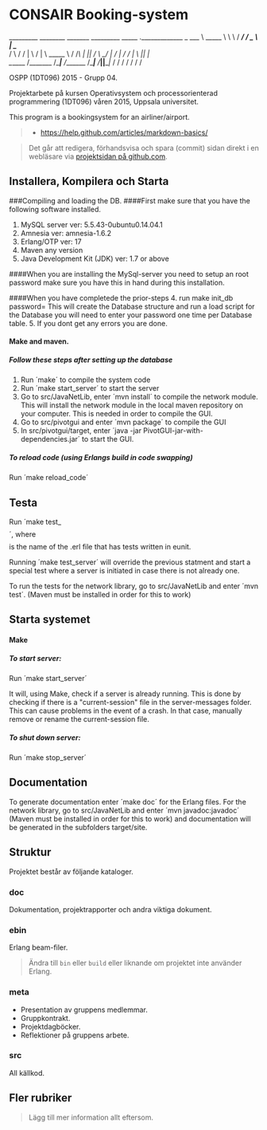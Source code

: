 # CONSAIR Booking-system

_________  ________    _______    _________   _____  ._____________ 
\_   ___ \ \_____  \   \      \  /   _____/  /  _  \ |   \______   \
/    \  \/  /   |   \  /   |   \ \_____  \  /  /_\  \|   ||       _/
\     \____/    |    \/    |    \/        \/    |    \   ||    |   \
 \______  /\_______  /\____|__  /_______  /\____|__  /___||____|_  /
        \/         \/         \/        \/         \/            \/ 

OSPP (1DT096) 2015 - Grupp 04.

Projektarbete på kursen Operativsystem och processorienterad
programmering (1DT096) våren 2015, Uppsala universitet.

This program is a bookingsystem for an airliner/airport.
> - https://help.github.com/articles/markdown-basics/

> Det går att redigera, förhandsvisa och spara (commit) sidan direkt i
> en webläsare via [projektsidan på github.com](./README.md).

## Installera, Kompilera och Starta

###Compiling and loading the DB.
####First make sure that you have the following software installed.
1. MySQL server ver: 5.5.43-0ubuntu0.14.04.1
2. Amnesia ver: amnesia-1.6.2
3. Erlang/OTP ver: 17
4. Maven any version
5. Java Development Kit (JDK) ver: 1.7 or above

####When you are installing the MySql-server you need to setup an root password make sure you have this in hand during this installation.

####When you have completede the prior-steps
4. run make init_db password=<your SQL rootPassword>
   This will create the Database structure and run a load script for the Database you will need to enter your password one time per Database table.
5. If you dont get any errors you are done.
 
#### Make and maven.

##### Follow these steps after setting up the database

1. Run ´make´ to compile the system code
2. Run ´make start_server´ to start the server
3. Go to src/JavaNetLib, enter ´mvn install´ to compile the network module. This will install the network module in the local maven repository on your computer. This is needed in order to compile the GUI.
4. Go to src/pivotgui and enter ´mvn package´ to compile the GUI
5. In src/pivotgui/target, enter ´java -jar PivotGUI-jar-with-dependencies.jar´ to start the GUI.


##### To reload code (using Erlangs build in code swapping)

Run ´make reload_code´


## Testa

Run ´make test_$$$$´, where $$$$ is the name of the .erl file that has tests written in eunit.

Running ´make test_server´ will override the previous statment and start a special test where a server is initiated in case there is not already one. 

To run the tests for the network library, go to src/JavaNetLib and enter ´mvn test´. (Maven must be installed in order for this to work)
## Starta systemet

#### Make

##### To start server:

Run ´make start_server´

It will, using Make, check if a server is already running. This is done by checking if there is a "current-session" file in the server-messages folder. This can cause problems in the event of a crash. In that case, manually remove or rename the current-session file.

##### To shut down server:

Run ´make stop_server´

## Documentation
To generate documentation enter ´make doc´ for the Erlang files. For the network library, go to src/JavaNetLib and enter ´mvn javadoc:javadoc´ (Maven must be installed in order for this to work) and documentation will be generated in the subfolders target/site.

## Struktur

Projektet består av följande kataloger.

### doc

Dokumentation, projektrapporter och andra viktiga dokument.

### ebin

Erlang beam-filer.

> Ändra till `bin` eller `build` eller liknande om projektet inte
> använder Erlang.

### meta

- Presentation av gruppens medlemmar.
- Gruppkontrakt.
- Projektdagböcker.
- Reflektioner på gruppens arbete.

### src

All källkod.

## Fler rubriker

> Lägg till mer information allt eftersom.
